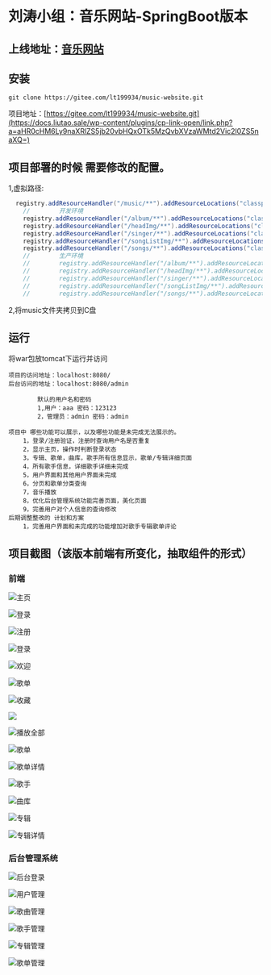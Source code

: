 # 刘涛小组：音乐网站-SpringBoot版本
## 上线地址：[音乐网站](https://music.ltbk.net)

## 安装

```shell
git clone https://gitee.com/lt199934/music-website.git
```

项目地址：[https://gitee.com/lt199934/music-website.git](https://docs.liutao.sale/wp-content/plugins/cp-link-open/link.php?a=aHR0cHM6Ly9naXRlZS5jb20vbHQxOTk5MzQvbXVzaWMtd2Vic2l0ZS5naXQ=)

## 项目部署的时候 需要修改的配置。

1,虚拟路径:

```java
  registry.addResourceHandler("/music/**").addResourceLocations("classpath:/static/music/");
    //        开发环境
    registry.addResourceHandler("/album/**").addResourceLocations("classpath:/static/upload/album/");
    registry.addResourceHandler("/headImg/**").addResourceLocations("classpath:/static/upload/headImg/");
    registry.addResourceHandler("/singer/**").addResourceLocations("classpath:/static/upload/singer/");
    registry.addResourceHandler("/songListImg/**").addResourceLocations("classpath:/static/upload/songListImg/");
    registry.addResourceHandler("/songs/**").addResourceLocations("classpath:/static/upload/songs/");
    //        生产环境
    //        registry.addResourceHandler("/album/**").addResourceLocations("/upload/album/");
    //        registry.addResourceHandler("/headImg/**").addResourceLocations("/upload/headImg/");
    //        registry.addResourceHandler("/singer/**").addResourceLocations("/upload/singer/");
    //        registry.addResourceHandler("/songListImg/**").addResourceLocations("/upload/songListImg/");
    //        registry.addResourceHandler("/songs/**").addResourceLocations("/upload/songs/");
```

2,将music文件夹拷贝到C盘

## 运行

将war包放tomcat下运行并访问

```less
项目的访问地址：localhost:8080/
后台访问的地址：localhost:8080/admin

        默认的用户名和密码
        1,用户：aaa 密码：123123
        2，管理员：admin 密码：admin

项目中 哪些功能可以展示，以及哪些功能是未完成无法展示的。
    1，登录/注册验证，注册时查询用户名是否重复
    2，显示主页，操作时判断登录状态
    3，专辑、歌单，曲库，歌手所有信息显示，歌单/专辑详细页面
    4，所有歌手信息，详细歌手详细未完成
    5，用户界面和其他用户界面未完成
    6，分页和歌单分类查询
    7，音乐播放
    8，优化后台管理系统功能完善页面，美化页面
    9，完善用户对个人信息的查询修改
后期调整整改的 计划和方案
    1，完善用户界面和未完成的功能增加对歌手专辑歌单评论
```
## 项目截图（该版本前端有所变化，抽取组件的形式）

### 前端
![主页](README.assets/主页.png)

![登录](README.assets/登录.png)

![注册](README.assets/注册.png)

![登录](README.assets/登录成功.png)

![欢迎](README.assets/欢迎页.png)

![歌单](README.assets/未登录收藏.png)

![收藏](README.assets/收藏.png)

![](README.assets/播放.png)

![播放全部](README.assets/播放全部.png)

![歌单](README.assets/歌单.png)

![歌单详情](README.assets/歌单详情.png)

![歌手](README.assets/歌手.png)

![曲库](README.assets/曲库.png)

![专辑](README.assets/专辑.png)

![专辑详情](README.assets/专辑详情.png)

### 后台管理系统
![后台登录](README.assets/后台登录.png)

![用户管理](README.assets/用户管理.png)

![歌曲管理](README.assets/歌曲管理.png)

![歌手管理](README.assets/歌手管理.png)

![专辑管理](README.assets/专辑管理.png)

![歌单管理](README.assets/歌单管理.png)

